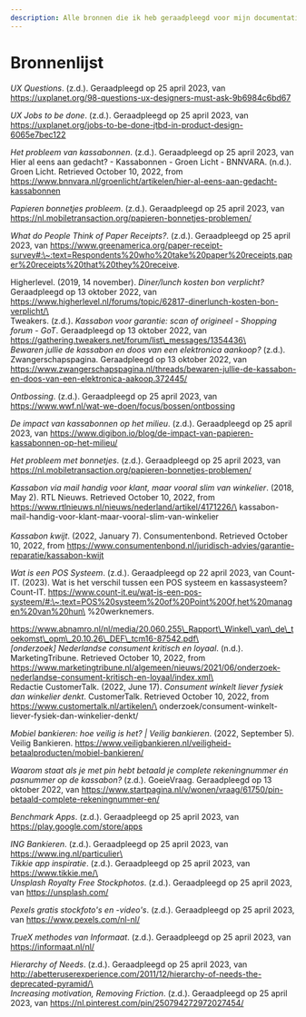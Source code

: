 ```yaml
---
description: Alle bronnen die ik heb geraadpleegd voor mijn documentatie
---
```


# Bronnenlijst

_UX Questions_. (z.d.). Geraadpleegd op 25 april 2023, van https://uxplanet.org/98-questions-ux-designers-must-ask-9b6984c6bd67

_UX Jobs to be done_. (z.d.). Geraadpleegd op 25 april 2023, van https://uxplanet.org/jobs-to-be-done-jtbd-in-product-design-6065e7bec122

_Het probleem van kassabonnen_. (z.d.). Geraadpleegd op 25 april 2023, van Hier al eens aan gedacht? - Kassabonnen - Groen Licht - BNNVARA. (n.d.). Groen Licht. Retrieved October 10, 2022, from https://www.bnnvara.nl/groenlicht/artikelen/hier-al-eens-aan-gedacht-kassabonnen

_Papieren bonnetjes probleem_. (z.d.). Geraadpleegd op 25 april 2023, van https://nl.mobiletransaction.org/papieren-bonnetjes-problemen/

_What do People Think of Paper Receipts?_. (z.d.). Geraadpleegd op 25 april 2023, van https://www.greenamerica.org/paper-receipt-survey#:\~:text=Respondents%20who%20take%20paper%20receipts,paper%20receipts%20that%20they%20receive.

Higherlevel. (2019, 14 november). _Diner/lunch kosten bon verplicht?_ Geraadpleegd op 13 oktober 2022, van https://www.higherlevel.nl/forums/topic/62817-dinerlunch-kosten-bon-verplicht/\
\
Tweakers. (z.d.). _Kassabon voor garantie: scan of origineel - Shopping forum - GoT_. Geraadpleegd op 13 oktober 2022, van https://gathering.tweakers.net/forum/list\_messages/1354436\
\
_Bewaren jullie de kassabon en doos van een elektronica aankoop?_ (z.d.). Zwangerschapspagina. Geraadpleegd op 13 oktober 2022, van https://www.zwangerschapspagina.nl/threads/bewaren-jullie-de-kassabon-en-doos-van-een-elektronica-aakoop.372445/

_Ontbossing_. (z.d.). Geraadpleegd op 25 april 2023, van https://www.wwf.nl/wat-we-doen/focus/bossen/ontbossing

_De impact van kassabonnen op het milieu_. (z.d.). Geraadpleegd op 25 april 2023, van https://www.digibon.io/blog/de-impact-van-papieren-kassabonnen-op-het-milieu/

_Het probleem met bonnetjes_. (z.d.). Geraadpleegd op 25 april 2023, van https://nl.mobiletransaction.org/papieren-bonnetjes-problemen/

_Kassabon via mail handig voor klant, maar vooral slim van winkelier_. (2018, May 2). RTL Nieuws. Retrieved October 10, 2022, from https://www.rtlnieuws.nl/nieuws/nederland/artikel/4171226/\
kassabon-mail-handig-voor-klant-maar-vooral-slim-van-winkelier\
\
_Kassabon kwijt_. (2022, January 7). Consumentenbond. Retrieved October 10, 2022, from https://www.consumentenbond.nl/juridisch-advies/garantie-reparatie/kassabon-kwijt

_Wat is een POS Systeem_. (z.d.). Geraadpleegd op 22 april 2023, van Count-IT. (2023). Wat is het verschil tussen een POS systeem en kassasysteem? Count-IT. https://www.count-it.eu/wat-is-een-pos-systeem/#:\~:text=POS%20systeem%20of%20Point%20Of,het%20managen%20van%20hun\
%20werknemers.

https://www.abnamro.nl/nl/media/20.060.255\_Rapport\_Winkel\_van\_de\_toekomst\_opm\_20.10.26\_DEF\_tcm16-87542.pdf\
\
_\[onderzoek] Nederlandse consument kritisch en loyaal_. (n.d.). MarketingTribune. Retrieved October 10, 2022, from https://www.marketingtribune.nl/algemeen/nieuws/2021/06/onderzoek-nederlandse-consument-kritisch-en-loyaal/index.xml\
\
Redactie CustomerTalk. (2022, June 17). _Consument winkelt liever fysiek dan winkelier denkt_. CustomerTalk. Retrieved October 10, 2022, from https://www.customertalk.nl/artikelen/\
onderzoek/consument-winkelt-liever-fysiek-dan-winkelier-denkt/

_Mobiel bankieren: hoe veilig is het? | Veilig bankieren_. (2022, September 5). Veilig Bankieren. https://www.veiligbankieren.nl/veiligheid-betaalproducten/mobiel-bankieren/

_Waarom staat als je met pin hebt betaald je complete rekeningnummer én pasnummer op de kassabon?_ (z.d.). GoeieVraag. Geraadpleegd op 13 oktober 2022, van https://www.startpagina.nl/v/wonen/vraag/61750/pin-betaald-complete-rekeningnummer-en/

_Benchmark Apps_. (z.d.). Geraadpleegd op 25 april 2023, van https://play.google.com/store/apps

_ING Bankieren_. (z.d.). Geraadpleegd op 25 april 2023, van https://www.ing.nl/particulier\
\
_Tikkie app inspiratie_. (z.d.). Geraadpleegd op 25 april 2023, van https://www.tikkie.me/\
\
_Unsplash Royalty Free Stockphotos_. (z.d.). Geraadpleegd op 25 april 2023, van https://unsplash.com/

_Pexels gratis stockfoto's en -video's_. (z.d.). Geraadpleegd op 25 april 2023, van https://www.pexels.com/nl-nl/

_TrueX methodes van Informaat_. (z.d.). Geraadpleegd op 25 april 2023, van https://informaat.nl/nl/

_Hierarchy of Needs_. (z.d.). Geraadpleegd op 25 april 2023, van http://abetteruserexperience.com/2011/12/hierarchy-of-needs-the-deprecated-pyramid/\
\
_Increasing motivation, Removing Friction_. (z.d.). Geraadpleegd op 25 april 2023, van https://nl.pinterest.com/pin/250794272972027454/




